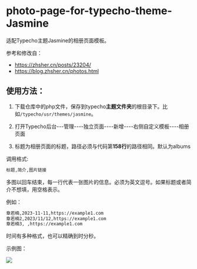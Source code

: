 # photo-page-for-typecho-theme-Jasmine
适配Typecho主题Jasmine的相册页面模板。

参考和修改自：
+ <https://zhsher.cn/posts/23204/>
+ <https://blog.zhsher.cn/photos.html>

## 使用方法：

1. 下载仓库中的php文件，保存到typecho**主题文件夹**的根目录下。比如`/typecho/usr/themes/jasmine`。

2. 打开Typecho后台---管理----独立页面----新增----右侧自定义模板----相册页面

3. 标题为相册页面的标题，路径必须与代码第**158行**的路径相同。默认为albums

调用格式:

```markdown
标题,简介,图片链接
```

多图以回车结束，每一行代表一张图片的信息。必须为英文逗号。如果标题或者简介不想填，用空格表示。

例如：

```markdown
章若楠,2023-11-11,https://example1.com
章若楠2,2023/11/12,https://example1.com
章若楠3, ,https://example1.com
```

时间有多种格式，也可以精确到时分秒。

示例图：

![]("./pic/3.jpg")
